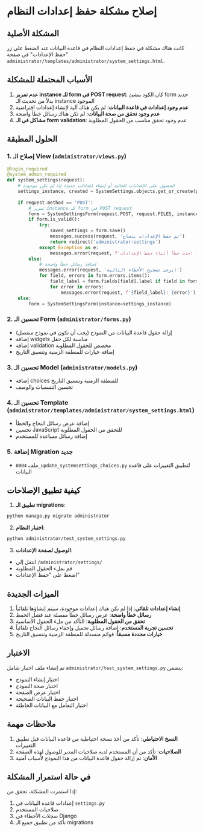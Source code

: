 # إصلاح مشكلة حفظ إعدادات النظام

## المشكلة الأصلية
كانت هناك مشكلة في حفظ إعدادات النظام في قاعدة البيانات عند الضغط على زر "حفظ الإعدادات" في صفحة `administrator/templates/administrator/system_settings.html`.

## الأسباب المحتملة للمشكلة
1. **عدم تمرير instance للـ form في POST request**: كان الكود ينشئ form جديد بدلاً من تحديث الـ instance الموجود
2. **عدم وجود إعدادات في قاعدة البيانات**: لم يكن هناك آلية لإنشاء إعدادات افتراضية
3. **عدم وجود تحقق من صحة البيانات**: لم تكن هناك رسائل خطأ واضحة
4. **مشاكل في الـ form validation**: عدم وجود تحقق مناسب من الحقول المطلوبة

## الحلول المطبقة

### 1. إصلاح الـ View (`administrator/views.py`)
```python
@login_required
@system_admin_required
def system_settings(request):
    # الحصول على الإعدادات الحالية أو إنشاء إعدادات جديدة إذا لم تكن موجودة
    settings_instance, created = SystemSettings.objects.get_or_create(pk=1)
    
    if request.method == 'POST':
        # تمرير instance للـ form في POST request
        form = SystemSettingsForm(request.POST, request.FILES, instance=settings_instance)
        if form.is_valid():
            try:
                saved_settings = form.save()
                messages.success(request, 'تم حفظ الإعدادات بنجاح')
                return redirect('administrator:settings')
            except Exception as e:
                messages.error(request, f'حدث خطأ أثناء حفظ الإعدادات: {str(e)}')
        else:
            # إضافة رسائل خطأ واضحة
            messages.error(request, 'يرجى تصحيح الأخطاء التالية:')
            for field, errors in form.errors.items():
                field_label = form.fields[field].label if field in form.fields else field
                for error in errors:
                    messages.error(request, f'{field_label}: {error}')
    else:
        form = SystemSettingsForm(instance=settings_instance)
```

### 2. تحسين الـ Form (`administrator/forms.py`)
- إزالة حقول قاعدة البيانات من النموذج (يجب أن تكون في نموذج منفصل)
- إضافة widgets مناسبة لكل حقل
- إضافة validation مخصص للحقول المطلوبة
- إضافة خيارات للمنطقة الزمنية وتنسيق التاريخ

### 3. تحسين الـ Model (`administrator/models.py`)
- إضافة choices للمنطقة الزمنية وتنسيق التاريخ
- تحسين التسميات والوصف

### 4. تحسين الـ Template (`administrator/templates/administrator/system_settings.html`)
- إضافة عرض رسائل النجاح والخطأ
- تحسين JavaScript للتحقق من الحقول المطلوبة
- إضافة رسائل مساعدة للمستخدم

### 5. إضافة Migration جديد
- ملف `0004_update_systemsettings_choices.py` لتطبيق التغييرات على قاعدة البيانات

## كيفية تطبيق الإصلاحات

1. **تطبيق الـ migrations**:
```bash
python manage.py migrate administrator
```

2. **اختبار النظام**:
```bash
python administrator/test_system_settings.py
```

3. **الوصول لصفحة الإعدادات**:
- انتقل إلى `/administrator/settings/`
- قم بملء الحقول المطلوبة
- اضغط على "حفظ الإعدادات"

## الميزات الجديدة

1. **إنشاء إعدادات تلقائي**: إذا لم تكن هناك إعدادات موجودة، سيتم إنشاؤها تلقائياً
2. **رسائل خطأ واضحة**: عرض رسائل خطأ مفصلة عند فشل الحفظ
3. **تحقق من الحقول المطلوبة**: التأكد من ملء الحقول الأساسية
4. **تحسين تجربة المستخدم**: إضافة رسائل تحميل وإخفاء رسائل النجاح تلقائياً
5. **خيارات محددة مسبقاً**: قوائم منسدلة للمنطقة الزمنية وتنسيق التاريخ

## الاختبار

تم إنشاء ملف اختبار شامل `administrator/test_system_settings.py` يتضمن:
- اختبار إنشاء النموذج
- اختبار صحة النموذج
- اختبار عرض الصفحة
- اختبار حفظ البيانات الصحيحة
- اختبار التعامل مع البيانات الخاطئة

## ملاحظات مهمة

1. **النسخ الاحتياطي**: تأكد من أخذ نسخة احتياطية من قاعدة البيانات قبل تطبيق التغييرات
2. **الصلاحيات**: تأكد من أن المستخدم لديه صلاحيات المدير للوصول لهذه الصفحة
3. **الأمان**: تم إزالة حقول قاعدة البيانات من هذا النموذج لأسباب أمنية

## في حالة استمرار المشكلة

إذا استمرت المشكلة، تحقق من:
1. إعدادات قاعدة البيانات في `settings.py`
2. صلاحيات المستخدم
3. سجلات الأخطاء في Django
4. تأكد من تطبيق جميع الـ migrations
